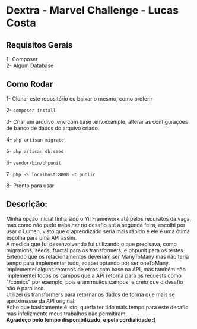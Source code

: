 # Dextra - Marvel Challenge - Lucas Costa

## Requisitos Gerais

1- Composer<br>
2- Algum Database


## Como Rodar
1- Clonar este repositório ou baixar o mesmo, como preferir

2- <code>composer install</code>

3- Criar um arquivo .env com base .env.example, alterar as configurações de banco de dados do arquivo criado.

4- <code>php artisan migrate</code>

5- <code>php artisan db:seed</code>

6- <code>vendor/bin/phpunit</code>

7- <code>php -S localhost:8000 -t public</code>

8- Pronto para usar

## Descrição:
Minha opção inicial tinha sido o Yii Framework até pelos requisitos da vaga, mas como não pude trabalhar no desafio até a segunda feira, 
escolhi por usar o Lumen, visto que o aprendizado seria mais rápido e ele é uma ótima escolha para uma API assim.<br>
A medida que fui desenvolvendo fui utilizando o que precisava, como migrations, seeds, fractal para os transformers, e phpunit para os testes.
Entendo que os relacionamentos deveriam ser ManyToMany mas não teria tempo para implementar tudo, acabei optando por ser oneToMany.
<br>
Implementei alguns retornos de erros com base na API, mas também não implementei todos os campos que a API retorna para os requests como "/comics" por exemplo,
pois eram muitos campos, e creio que o desafio não é para isso. 
<br>
Utilizei os transformers para retornar os dados de forma que mais se aproximasse da API original.<br>
Acho que basicamente é isto, queria ter tido mais tempo para este desafio mas infelizmente meus trabalhos não permitiram.
<br>
<b>Agradeço pelo tempo disponibilizado, e pela cordialidade :)</b>
